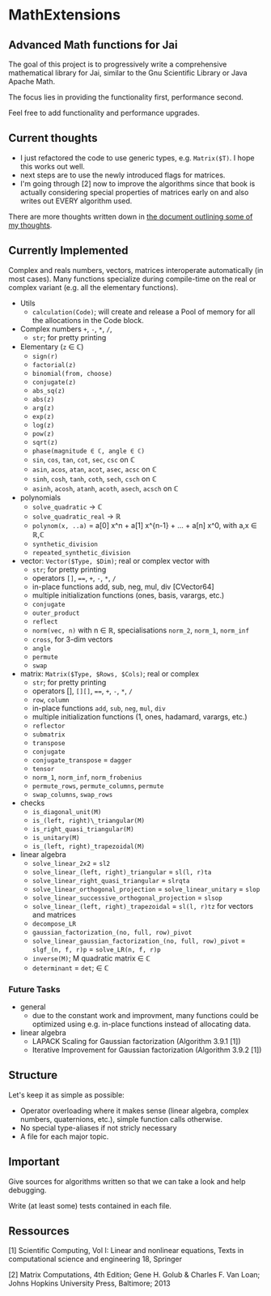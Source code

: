 # MathExtensions

## Advanced Math functions for Jai

The goal of this project is to progressively write a comprehensive
mathematical library for Jai, similar to the Gnu Scientific Library or Java Apache Math.

The focus lies in providing the functionality first, performance
second. 

Feel free to add functionality and performance upgrades.

## Current thoughts

- I just refactored the code to use generic types, e.g. `Matrix($T)`. I hope this works out well.
- next steps are to use the newly introduced flags for matrices.
- I'm going through [2] now to improve the algorithms since that book is actually considering special properties of matrices early on and also writes out EVERY algorithm used.

There are more thoughts written down in [the document outlining some of my thoughts](https://github.com/shiMusa/MathExtensions/blob/flags-and-other-matrix-types/Thoughts.md).

## Currently Implemented

Complex and reals numbers, vectors, matrices interoperate automatically (in most cases).
Many functions specialize during compile-time on the real or complex variant (e.g. all the elementary functions).

- Utils
    - `calculation(Code)`; will create and release a Pool of memory for all the allocations in the Code block.
- Complex numbers `+`, `-`, `*`, `/`,
    - `str`; for pretty printing
- Elementary (`z` ∈ ℂ)
    - `sign(r)`
    - `factorial(z)`
    - `binomial(from, choose)`
    - `conjugate(z)`
    - `abs_sq(z)`
    - `abs(z)`
    - `arg(z)`
    - `exp(z)`
    - `log(z)`
    - `pow(z)`
    - `sqrt(z)`
    - `phase(magnitude ∈ ℂ, angle ∈ ℂ)`
    - `sin`, `cos`, `tan`, `cot`, `sec`, `csc` on ℂ
    - `asin`, `acos`, `atan`, `acot`, `asec`, `acsc` on ℂ
    - `sinh`, `cosh`, `tanh`, `coth`, `sech`, `csch` on ℂ
    - `asinh`, `acosh`, `atanh`, `acoth`, `asech`, `acsch` on ℂ
- polynomials
    - `solve_quadratic` -> ℂ
    - `solve_quadratic_real` -> ℝ
    - `polynom(x, ..a)` = a[0] x^n + a[1] x^{n-1} + ... + a[n] x^0, with a,x ∈ ℝ,ℂ
    - `synthetic_division`
    - `repeated_synthetic_division`
- vector: `Vector($Type, $Dim)`; real or complex vector with
    - `str`; for pretty printing
    - operators `[]`, `==`, `+`, `-`, `*`, `/`
    - in-place functions add, sub, neg, mul, div [CVector64]
    - multiple initialization functions (ones, basis, varargs, etc.)
    - `conjugate`
    - `outer_product`
    - `reflect`
    - `norm(vec, n)` with n ∈ ℝ, specialisations `norm_2`, `norm_1`, `norm_inf`
    - `cross`, for 3-dim vectors
    - `angle`
    - `permute`
    - `swap`
- matrix: `Matrix($Type, $Rows, $Cols)`; real or complex
    - `str`; for pretty printing
    - operators [], `[][]`, `==`, `+`, `-`, `*`, `/`
    - `row`, `column`
    - in-place functions `add`, `sub`, `neg`, `mul`, `div`
    - multiple initialization functions (1, ones, hadamard, varargs, etc.)
    - `reflector`
    - `submatrix`
    - `transpose`
    - `conjugate`
    - `conjugate_transpose` = `dagger`
    - `tensor`
    - `norm_1`, `norm_inf`, `norm_frobenius`
    - `permute_rows`, `permute_columns`, `permute`
    - `swap_columns`, `swap_rows`
- checks
    - `is_diagonal_unit(M)`
    - `is_(left, right)\_triangular(M)`
    - `is_right_quasi_triangular(M)`
    - `is_unitary(M)`
    - `is_(left, right)_trapezoidal(M)`
- linear algebra
    - `solve_linear_2x2` = `sl2`
    - `solve_linear_(left, right)_triangular` = `sl(l, r)ta`
    - `solve_linear_right_quasi_triangular` = `slrqta`
    - `solve_linear_orthogonal_projection` = `solve_linear_unitary` = `slop`
    - `solve_linear_successive_orthogonal_projection` = `slsop`
    - `solve_linear_(left, right)_trapezoidal` = `sl(l, r)tz` for vectors and matrices
    - `decompose_LR`
    - `gaussian_factorization_(no, full, row)_pivot`
    - `solve_linear_gaussian_factorization_(no, full, row)_pivot` = `slgf_(n, f, r)p` = `solve_LR(n, f, r)p`
    - `inverse(M)`; M quadratic matrix ∈ ℂ
    - `determinant` = `det`; ∈ ℂ

### Future Tasks

- general
    - due to the constant work and improvment, many functions could be optimized using e.g. in-place functions instead of allocating data.
- linear algebra
    - LAPACK Scaling for Gaussian factorization (Algorithm 3.9.1 [1])
    - Iterative Improvement for Gaussian factorization (Algorithm 3.9.2 [1])


## Structure

Let's keep it as simple as possible:

- Operator overloading where it makes sense (linear algebra, complex numbers, quaternions, etc.), simple function calls otherwise.
- No special type-aliases if not stricly necessary
- A file for each major topic.

## Important

Give sources for algorithms written so that we can take a look and help debugging.

Write (at least some) tests contained in each file.


## Ressources

[1] Scientific Computing, Vol I: Linear and nonlinear equations, Texts in computational science and engineering 18, Springer

[2] Matrix Computations, 4th Edition; Gene H. Golub & Charles F. Van Loan; Johns Hopkins University Press, Baltimore; 2013